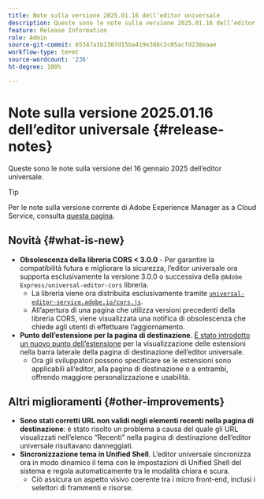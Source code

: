 ```yaml
---
title: Note sulla versione 2025.01.16 dell’editor universale
description: Queste sono le note sulla versione 2025.01.16 dell’editor universale.
feature: Release Information
role: Admin
source-git-commit: 65347a1b1387d15ba419e386c2c05acfd238eaae
workflow-type: tm+mt
source-wordcount: '236'
ht-degree: 100%

---
```



# Note sulla versione 2025.01.16 dell’editor universale {#release-notes}

Queste sono le note sulla versione del 16 gennaio 2025 dell’editor universale.

>[!TIP]
>
>Per le note sulla versione corrente di Adobe Experience Manager as a Cloud Service, consulta [questa pagina](/help/release-notes/release-notes-cloud/release-notes-current.md).

## Novità {#what-is-new}

* **Obsolescenza della libreria CORS &lt; 3.0.0** - Per garantire la compatibilità futura e migliorare la sicurezza, l’editor universale ora supporta esclusivamente la versione 3.0.0 o successiva della
  `@Adobe Express/universal-editor-cors` libreria.
   * La libreria viene ora distribuita esclusivamente tramite [`universal-editor-service.adobe.io/cors.js`](http://universal-editor-service.adobe.io/cors.js).
   * All’apertura di una pagina che utilizza versioni precedenti della libreria CORS, viene visualizzata una notifica di obsolescenza che chiede agli utenti di effettuare l’aggiornamento.
* **Punto dell’estensione per la pagina di destinazione**. [È stato introdotto un nuovo punto dell’estensione](/help/implementing/universal-editor/customizing.md#extending) per la visualizzazione delle estensioni nella barra laterale della pagina di destinazione dell’editor universale.
   * Ora gli sviluppatori possono specificare se le estensioni sono applicabili all’editor, alla pagina di destinazione o a entrambi, offrendo maggiore personalizzazione e usabilità.

## Altri miglioramenti {#other-improvements}

* **Sono stati corretti URL non validi negli elementi recenti nella pagina di destinazione**: è stato risolto un problema a causa del quale gli URL visualizzati nell’elenco “Recenti” nella pagina di destinazione dell’editor universale risultavano danneggiati.
* **Sincronizzazione tema in Unified Shell**. L’editor universale sincronizza ora in modo dinamico il tema con le impostazioni di Unified Shell del sistema e regola automaticamente tra le modalità chiara e scura.
   * Ciò assicura un aspetto visivo coerente tra i micro front-end, inclusi i selettori di frammenti e risorse.
